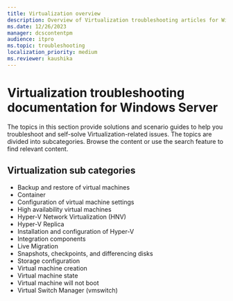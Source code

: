 ```yaml
---
title: Virtualization overview
description: Overview of Virtualization troubleshooting articles for Windows Server.
ms.date: 12/26/2023
manager: dcscontentpm
audience: itpro
ms.topic: troubleshooting
localization_priority: medium
ms.reviewer: kaushika
---
```

# Virtualization troubleshooting documentation for Windows Server

The topics in this section provide solutions and scenario guides to help you troubleshoot and self-solve Virtualization-related issues. The topics are divided into subcategories. Browse the content or use the search feature to find relevant content.

## Virtualization sub categories

- Backup and restore of virtual machines
- Container
- Configuration of virtual machine settings
- High availability virtual machines
- Hyper-V Network Virtualization (HNV)
- Hyper-V Replica
- Installation and configuration of Hyper-V
- Integration components
- Live Migration
- Snapshots, checkpoints, and differencing disks
- Storage configuration
- Virtual machine creation
- Virtual machine state
- Virtual machine will not boot
- Virtual Switch Manager (vmswitch)
